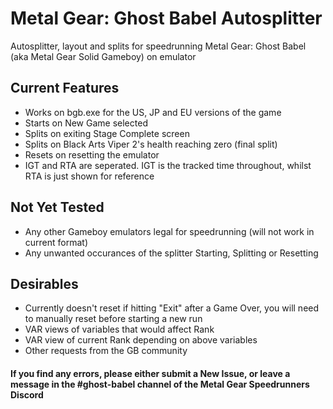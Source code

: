 # Metal Gear: Ghost Babel Autosplitter
Autosplitter, layout and splits for speedrunning Metal Gear: Ghost Babel (aka Metal Gear Solid Gameboy) on emulator

## Current Features
- Works on bgb.exe for the US, JP and EU versions of the game
- Starts on New Game selected
- Splits on exiting Stage Complete screen
- Splits on Black Arts Viper 2's health reaching zero (final split)
- Resets on resetting the emulator
- IGT and RTA are seperated. IGT is the tracked time throughout, whilst RTA is just shown for reference

## Not Yet Tested
- Any other Gameboy emulators legal for speedrunning (will not work in current format)
- Any unwanted occurances of the splitter Starting, Splitting or Resetting

## Desirables
- Currently doesn't reset if hitting "Exit" after a Game Over, you will need to manually reset before starting a new run
- VAR views of variables that would affect Rank
- VAR view of current Rank depending on above variables
- Other requests from the GB community

#### If you find any errors, please either submit a New Issue, or leave a message in the #ghost-babel channel of the Metal Gear Speedrunners Discord

